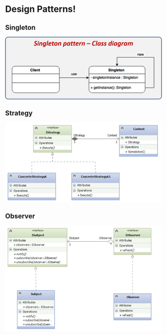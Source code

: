 # Design Patterns!

## Singleton
![Singleton](images/singleton.png)

## Strategy
![Strategy](images/strategy.png)

## Observer
![Observer](images/observer.png)